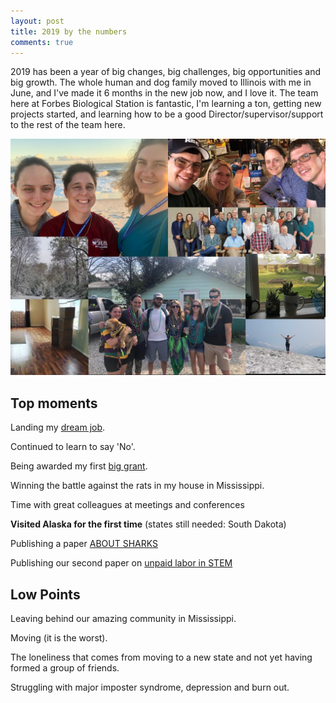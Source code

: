 ```yaml
---
layout: post
title: 2019 by the numbers
comments: true
---
```


2019 has been a year of big changes, big challenges, big opportunities and big growth. The whole human and dog family moved to Illinois with me in June, and I've made it 6 months in the new job now, and I love it. The team here at Forbes Biological Station is fantastic, I'm learning a ton, getting new projects started, and learning how to be a good Director/supervisor/support to the rest of the team here. 

![](https://raw.githubusercontent.com/aurielfournier/aurielfournier.github.io/master/images/collage.jpg)

## Top moments

Landing my [dream job](http://aurielfournier.github.io/new-job/).  

Continued to learn to say 'No'. 

Being awarded my first [big grant](http://aurielfournier.github.io/noaa-firebird-announcement/).

Winning the battle against the rats in my house in Mississippi.

Time with great colleagues at meetings and conferences

**Visited Alaska for the first time** (states still needed: South Dakota)

Publishing a paper [ABOUT SHARKS](http://aurielfournier.github.io/birds_and_sharks/)

Publishing our second paper on [unpaid labor in STEM](http://aurielfournier.github.io/unpaid-work/)

## Low Points

Leaving behind our amazing community in Mississippi.

Moving (it is the worst). 

The loneliness that comes from moving to a new state and not yet having formed a group of friends. 

Struggling with major imposter syndrome, depression and burn out.

